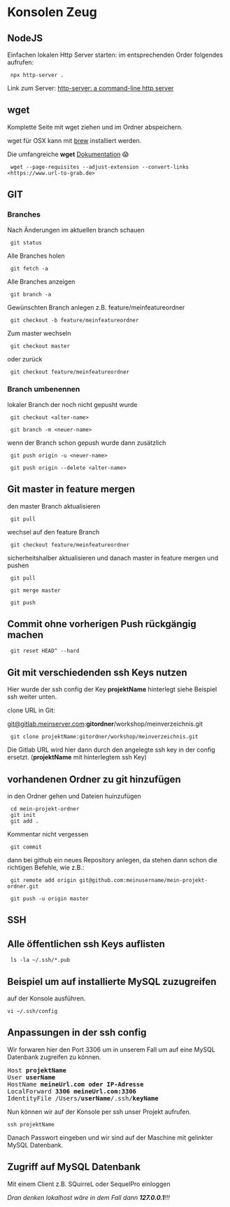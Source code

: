 # Konsolen Zeug

## NodeJS

Einfachen lokalen Http Server starten: im entsprechenden Order folgendes aufrufen:

     npx http-server .

Link zum Server: [http-server: a command-line http server](https://www.npmjs.com/package/http-server)

## wget

Komplette Seite mit wget ziehen und im Ordner abspeichern.

wget für OSX kann mit [brew](https://brew.sh/) installiert werden.

Die umfangreiche **wget** [Dokumentation](https://www.gnu.org/software/wget/manual/wget.html) :scream: 

     wget --page-requisites --adjust-extension --convert-links <https://www.url-to-grab.de>

## GIT

### Branches

Nach Änderungen im aktuellen branch schauen

     git status

Alle Branches holen

     git fetch -a

Alle Branches anzeigen

     git branch -a

Gewünschten Branch anlegen z.B. feature/meinfeatureordner

     git checkout -b feature/meinfeatureordner

Zum master wechseln

     git checkout master

oder zurück

     git checkout feature/meinfeatureordner

### Branch umbenennen

lokaler Branch der noch nicht gepusht wurde

     git checkout <alter-name>

     git branch -m <neuer-name>

wenn der Branch schon gepush wurde dann zusätzlich

     git push origin -u <neuer-name>

     git push origin --delete <alter-name>


## Git master in feature mergen

den master Branch aktualisieren

     git pull

wechsel auf den feature Branch

     git checkout feature/meinfeatureordner

sicherheitshalber aktualisieren und danach master in feature mergen und pushen

     git pull
    
     git merge master
    
     git push

## Commit ohne vorherigen Push rückgängig machen

     git reset HEAD^ --hard

## Git mit verschiedenden ssh Keys nutzen

Hier wurde der ssh config der Key **projektName** hinterlegt siehe Beispiel ssh weiter unten.

clone URL in Git:

git@gitlab.meinserver.com:**gitordner**/workshop/meinverzeichnis.git

     git clone projektName:gitordner/workshop/meinverzeichnis.git

Die Gitlab URL wird hier dann durch den angelegte ssh key in der config ersetzt. (**projektName** mit hinterlegtem ssh Key)

## vorhandenen Ordner zu git hinzufügen

in den Ordner gehen und Dateien huínzufügen

     cd mein-projekt-ordner
     git init
     git add .

Kommentar nicht vergessen

     git commit

dann bei github ein neues Repository anlegen, da stehen dann schon die richtigen Befehle, wie z.B.:

     git remote add origin git@github.com:meinusername/mein-projekt-ordner.git

     git push -u origin master


## SSH

## Alle öffentlichen ssh Keys auflisten

     ls -la ~/.ssh/*.pub

## Beispiel um auf installierte MySQL zuzugreifen



auf der Konsole ausführen.

    vi ~/.ssh/config

## Anpassungen in der ssh config

Wir forwaren hier den Port 3306 um in unserem Fall um auf eine MySQL Datenbank zugreifen zu können.
<pre>
Host <b>projektName</b>
User <b>userName</b>
HostName <b>meineUrl.com oder IP-Adresse</b>
LocalForward <b>3306 meineUrl.com:3306</b>
IdentityFile /Users/<b>userName</b>/.ssh/<b>keyName</b>
</pre>
Nun können wir auf der Konsole per ssh unser Projekt aufrufen.

    ssh projektName

Danach Passwort eingeben und wir sind auf der Maschine mit gelinkter MySQL Datenbank.

## Zugriff auf MySQL Datenbank

Mit einem Client z.B. SQuirreL oder SequelPro einloggen

_Dran denken lokalhost wäre in dem Fall dann **127.0.0.1**!!!_